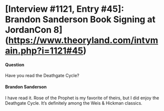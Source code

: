 # [Interview #1121, Entry #45]: Brandon Sanderson Book Signing at JordanCon 8](https://www.theoryland.com/intvmain.php?i=1121#45)

#### Question

Have you read the Deathgate Cycle?

#### Brandon Sanderson

I have read it. Rose of the Prophet is my favorite of theirs, but I did enjoy the Deathgate Cycle. It’s definitely among the Weis & Hickman classics.

